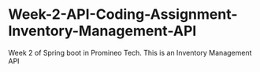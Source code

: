 # Week-2-API-Coding-Assignment-Inventory-Management-API
Week 2 of Spring boot in Promineo Tech. This is an Inventory Management API
